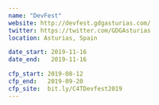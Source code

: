 ```yaml
---
name: "DevFest"
website: http://devfest.gdgasturias.com/
twitter: https://twitter.com/GDGAsturias
location: Asturias, Spain

date_start: 2019-11-16
date_end:   2019-11-16

cfp_start: 2019-08-12
cfp_end:   2019-09-20
cfp_site:  bit.ly/C4TDevfest2019
---
```

